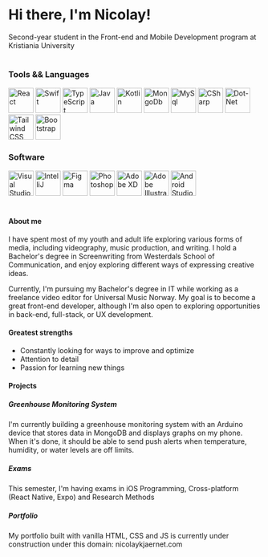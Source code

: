 <h1>Hi there, I'm Nicolay!</h1>

<p>Second-year student in the Front-end and Mobile Development program at Kristiania University</p>

#

<h3>Tools && Languages</h3>

<div>
          
<img alt="React" width="50px" src="https://cdn.jsdelivr.net/gh/devicons/devicon/icons/react/react-original.svg" />

<img alt="Swift" width="50px" src="https://cdn.jsdelivr.net/gh/devicons/devicon/icons/swift/swift-original.svg" />

<img alt="TypeScript" width="50px" src="https://cdn.jsdelivr.net/gh/devicons/devicon/icons/typescript/typescript-original.svg" />

<img alt="Java" width="50px" src="https://cdn.jsdelivr.net/gh/devicons/devicon/icons/java/java-original-wordmark.svg" />

<img alt="Kotlin" width="50px" src="https://cdn.jsdelivr.net/gh/devicons/devicon/icons/kotlin/kotlin-original.svg" />

<img alt="MongoDb" width="50px" src="https://cdn.jsdelivr.net/gh/devicons/devicon/icons/mongodb/mongodb-original-wordmark.svg" />
    
<img alt="MySql" width="50px" src="https://cdn.jsdelivr.net/gh/devicons/devicon/icons/mysql/mysql-plain-wordmark.svg" />

<img alt="CSharp" width="50px" src="https://cdn.jsdelivr.net/gh/devicons/devicon/icons/csharp/csharp-original.svg" />
    
<img alt="Dot-Net" width="50px" src="https://cdn.jsdelivr.net/gh/devicons/devicon/icons/dot-net/dot-net-original.svg" />

<img alt="Tailwind CSS" width="50px" src="https://cdn.jsdelivr.net/gh/devicons/devicon/icons/tailwindcss/tailwindcss-plain.svg" />
          
<img alt="Bootstrap" width="50px" src="https://cdn.jsdelivr.net/gh/devicons/devicon/icons/bootstrap/bootstrap-original.svg" />
    
</div>

<h3>Software</h3>

<div>

<img alt="Visual Studio Code" width="50px" src="https://cdn.jsdelivr.net/gh/devicons/devicon/icons/vscode/vscode-original.svg" />
<img alt="IntelliJ" width="50px" src="https://cdn.jsdelivr.net/gh/devicons/devicon/icons/intellij/intellij-original.svg" />
<img alt="Figma" width="50px" src="https://cdn.jsdelivr.net/gh/devicons/devicon/icons/figma/figma-original.svg" />
<img alt="Photoshop" width="50px" src="https://cdn.jsdelivr.net/gh/devicons/devicon/icons/photoshop/photoshop-plain.svg" />
<img alt="Adobe XD" width="50px" src="https://cdn.jsdelivr.net/gh/devicons/devicon/icons/xd/xd-plain.svg" />
<img alt="Adobe Illustrator" width="50px" src="https://cdn.jsdelivr.net/gh/devicons/devicon/icons/illustrator/illustrator-plain.svg" />
<img alt="Android Studio" width="50px" src="https://cdn.jsdelivr.net/gh/devicons/devicon/icons/androidstudio/androidstudio-original.svg" />
</div>

#

<h4>About me</h4>

<p>I have spent most of my youth and adult life exploring various forms of media, including videography, music production, and writing. I hold a Bachelor's degree in Screenwriting from Westerdals School of Communication, and enjoy exploring different ways of expressing creative ideas.</p>

<p>Currently, I'm pursuing my Bachelor's degree in IT while working as a freelance video editor for Universal Music Norway. My goal is to become a great front-end developer, although I'm also open to exploring opportunities in back-end, full-stack, or UX development.</p>

<h4>Greatest strengths</h4>
<ul>
<li>Constantly looking for ways to improve and optimize</li>
<li>Attention to detail</li>
<li>Passion for learning new things</li>
</ul>

<h4>Projects</h4>

<h5>Greenhouse Monitoring System</h5>
<p>I'm currently building a greenhouse monitoring system with an Arduino device that stores data in MongoDB and displays graphs on my phone. When it's done, it should be able to send push alerts when temperature, humidity, or water levels are off limits.</p>

<h5>Exams</h5>
<p>This semester, I'm having exams in iOS Programming, Cross-platform (React Native, Expo) and Research Methods</p>

<h5>Portfolio</h5>
<p>My portfolio built with vanilla HTML, CSS and JS is currently under construction under this domain: nicolaykjaernet.com</p>
